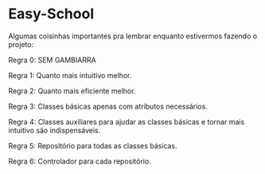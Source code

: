 # Easy-School

Algumas coisinhas importantes pra lembrar enquanto estivermos fazendo o projeto:

Regra 0: SEM GAMBIARRA

Regra 1: Quanto mais intuitivo melhor.

Regra 2: Quanto mais eficiente melhor.

Regra 3: Classes básicas apenas com atributos necessários.

Regra 4: Classes auxiliares para ajudar as classes básicas e tornar mais intuitivo são indispensáveis.

Regra 5: Repositório para todas as classes básicas.

Regra 6: Controlador para cada repositório.
